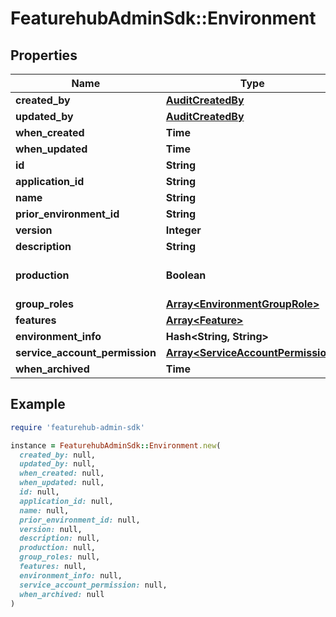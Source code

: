 # FeaturehubAdminSdk::Environment

## Properties

| Name | Type | Description | Notes |
| ---- | ---- | ----------- | ----- |
| **created_by** | [**AuditCreatedBy**](AuditCreatedBy.md) |  | [optional] |
| **updated_by** | [**AuditCreatedBy**](AuditCreatedBy.md) |  | [optional] |
| **when_created** | **Time** |  | [optional] |
| **when_updated** | **Time** |  | [optional] |
| **id** | **String** |  | [optional] |
| **application_id** | **String** |  | [optional] |
| **name** | **String** |  |  |
| **prior_environment_id** | **String** |  | [optional] |
| **version** | **Integer** |  | [optional] |
| **description** | **String** |  | [optional] |
| **production** | **Boolean** | is this a production environment? | [optional] |
| **group_roles** | [**Array&lt;EnvironmentGroupRole&gt;**](EnvironmentGroupRole.md) |  | [optional] |
| **features** | [**Array&lt;Feature&gt;**](Feature.md) |  | [optional] |
| **environment_info** | **Hash&lt;String, String&gt;** |  | [optional] |
| **service_account_permission** | [**Array&lt;ServiceAccountPermission&gt;**](ServiceAccountPermission.md) |  | [optional] |
| **when_archived** | **Time** |  | [optional] |

## Example

```ruby
require 'featurehub-admin-sdk'

instance = FeaturehubAdminSdk::Environment.new(
  created_by: null,
  updated_by: null,
  when_created: null,
  when_updated: null,
  id: null,
  application_id: null,
  name: null,
  prior_environment_id: null,
  version: null,
  description: null,
  production: null,
  group_roles: null,
  features: null,
  environment_info: null,
  service_account_permission: null,
  when_archived: null
)
```

